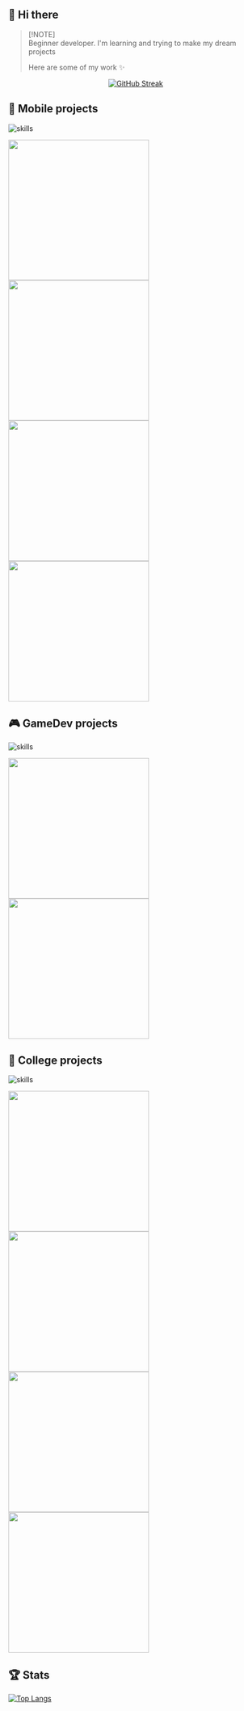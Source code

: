 ## 👋 Hi there

> [!NOTE]\
> Beginner developer. I'm learning and trying to make my dream projects
>
> Here are some of my work ✨

<p align="center">
    <a href="https://git.io/streak-stats"><img src="[https://streak-stats.demolab.com](https://github-readme-streak-stats-eight.vercel.app/?user=mdktdys&theme=prussian&hide_border=true&border_radius=10" alt="GitHub Streak" /></a>
</p>

<h2>📱 Mobile projects</h2>

![skills](https://skillicons.dev/icons?i=flutter,dart,kotlin,supabase&theme=dark)

<p align="left">
    <a href="https://github.com/mdktdys/Chronos"><img width="278" src="https://denvercoder1-github-readme-stats.vercel.app/api/pin/?username=mdktdys&repo=Chronos&theme=prussian&hide_border=true&show_icons=true"></a>
    <a href="https://github.com/mdktdys/RediExpress"><img width="278" src="https://denvercoder1-github-readme-stats.vercel.app/api/pin/?username=mdktdys&repo=RediExpress&theme=prussian&hide_border=true&show_icons=true"></a>
    <a href="https://github.com/mdktdys/MADventure"><img width="278" src="https://denvercoder1-github-readme-stats.vercel.app/api/pin/?username=mdktdys&repo=MADventure&theme=prussian&hide_border=true&show_icons=true"></a>
    <a href="https://github.com/mdktdys/Flutter-Learning"><img width="278" src="https://denvercoder1-github-readme-stats.vercel.app/api/pin/?username=mdktdys&repo=Flutter-Learning&theme=prussian&hide_border=true&show_icons=true"></a>
</p>

<h2>🎮 GameDev projects</h2>

![skills](https://skillicons.dev/icons?i=unity,cs&theme=dark)

<p align="left">
    <a href="https://github.com/mdktdys/UnityCourseExam"><img width="278" src="https://denvercoder1-github-readme-stats.vercel.app/api/pin/?username=mdktdys&repo=UnityCourseExam&theme=prussian&hide_border=true&show_icons=true"></a>
    <a href="https://github.com/mdktdys/SlimeCraft"><img width="278" src="https://denvercoder1-github-readme-stats.vercel.app/api/pin/?username=mdktdys&repo=SlimeCraft&theme=prussian&hide_border=true&show_icons=true"></a>
</p>

<h2>📖 College projects</h2>

![skills](https://skillicons.dev/icons?i=py,qt,dotnet,cs,mysql&theme=dark)

<p align="left">
    <a href="https://github.com/mdktdys/PM"><img width="278" src="https://denvercoder1-github-readme-stats.vercel.app/api/pin/?username=mdktdys&repo=PM&theme=prussian&hide_border=true&show_icons=true"></a>
    <a href="https://github.com/mdktdys/Chess"><img width="278" src="https://denvercoder1-github-readme-stats.vercel.app/api/pin/?username=mdktdys&repo=Chess&theme=prussian&hide_border=true&show_icons=true"></a>
    <a href="https://github.com/mdktdys/ShopAPI"><img width="278" src="https://denvercoder1-github-readme-stats.vercel.app/api/pin/?username=mdktdys&repo=ShopAPI&theme=prussian&hide_border=true&show_icons=true"></a>
    <a href="https://github.com/mdktdys/Shop"><img width="278" src="https://denvercoder1-github-readme-stats.vercel.app/api/pin/?username=mdktdys&repo=Shop&theme=prussian&hide_border=true&show_icons=true"></a>
</p>

<h2>🏆 Stats</h2>

[![Top Langs](https://github-readme-stats.vercel.app/api/top-langs/?username=mdktdys&layout=compact&theme=prussian&hide=html,cmake,c-plus-plus&hide_border=true)](https://github.com/mdktdys)
